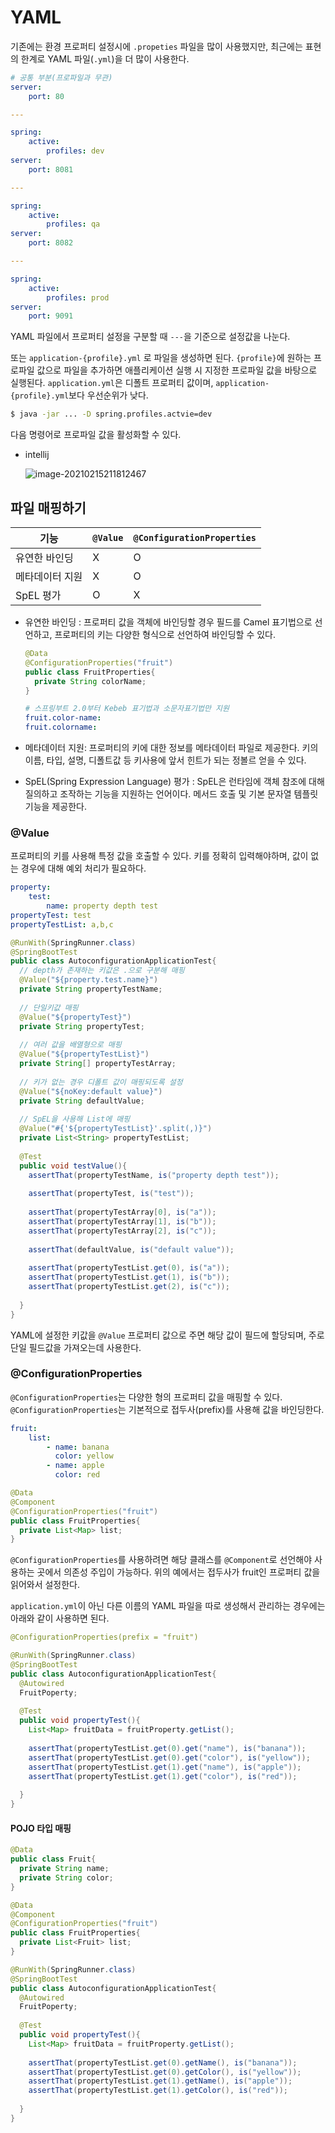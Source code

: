 # YAML

기존에는 환경 프로퍼티 설정시에 `.propeties` 파일을 많이 사용했지만, 최근에는 표현의 한계로 YAML 파일(`.yml`)을 더 많이 사용한다.

```yaml
# 공통 부분(프로파일과 무관)
server:
	port: 80

--- 

spring:
	active:
		profiles: dev
server:
	port: 8081

--- 

spring:
	active:
		profiles: qa
server:
	port: 8082

--- 

spring:
	active:
		profiles: prod
server:
	port: 9091
```

YAML 파일에서 프로퍼티 설정을 구분할 때 `---`을 기준으로 설정값을 나눈다.

또는 `application-{profile}.yml` 로 파일을 생성하면 된다. `{profile}`에 원하는 프로파일 값으로 파일을 추가하면 애플리케이션 실행 시 지정한 프로파일 값을 바탕으로 실행된다.
`application.yml`은 디폴트 프로퍼티 값이며, `application-{profile}.yml`보다 우선순위가 낮다.

```bash
$ java -jar ... -D spring.profiles.actvie=dev
```
다음 명령어로 프로파일 값을 활성화할 수 있다.

- intellij

  ![image-20210215211812467](./assets/image-20210215211812467.png)



## 파일 매핑하기

| 기능            | `@Value` | `@ConfigurationProperties` |
| --------------- | -------- | -------------------------- |
| 유연한 바인딩   | X        | O                          |
| 메타데이터 지원 | X        | O                          |
| SpEL 평가       | O        | X                          |

- 유연한 바인딩 : 프로퍼티 값을 객체에 바인딩할 경우 필드를 Camel 표기법으로 선언하고, 프로퍼티의 키는 다양한 형식으로 선언하여 바인딩할 수 있다.

  ```java
  @Data
  @ConfigurationProperties("fruit")
  public class FruitProperties{
    private String colorName;
  }
  ```

  ```yaml
  # 스프링부트 2.0부터 Kebeb 표기법과 소문자표기법만 지원
  fruit.color-name:
  fruit.colorname:
  ```

- 메타데이터 지원: 프로퍼티의 키에 대한 정보를 메타데이터 파일로 제공한다. 키의 이름, 타입, 설명, 디폴트값 등 키사용에 앞서 힌트가 되는 정볼르 얻을 수 있다.

- SpEL(Spring Expression Language) 평가 : SpEL은 런타임에 객체 참조에 대해 질의하고 조작하는 기능을 지원하는 언어이다. 메서드 호출 및 기본 문자열 템플릿 기능을 제공한다.

### @Value

프로퍼티의 키를 사용해 특정 값을 호출할 수 있다. 키를 정확히 입력해야하며, 값이 없는 경우에 대해 예외 처리가 필요하다.

```yaml
property:
	test:
		name: property depth test
propertyTest: test
propertyTestList: a,b,c
```

```java
@RunWith(SpringRunner.class)
@SpringBootTest
public class AutoconfigurationApplicationTest{
  // depth가 존재하는 키값은 .으로 구분해 매핑
  @Value("${property.test.name}")
  private String propertyTestName;
  
  // 단일키값 매핑
  @Value("${propertyTest}")
  private String propertyTest;
  
  // 여러 값을 배열형으로 매핑
  @Value("${propertyTestList}")
  private String[] propertyTestArray;
  
  // 키가 없는 경우 디폴트 값이 매핑되도록 설정
  @Value("${noKey:default value}")
  private String defaultValue;
  
  // SpEL을 사용해 List에 매핑
  @Value("#{'${propertyTestList}'.split(,)}")
  private List<String> propertyTestList;
  
  @Test
  public void testValue(){
    assertThat(propertyTestName, is("property depth test"));
    
    assertThat(propertyTest, is("test"));
    
    assertThat(propertyTestArray[0], is("a"));
    assertThat(propertyTestArray[1], is("b"));
    assertThat(propertyTestArray[2], is("c"));
    
    assertThat(defaultValue, is("default value"));
    
    assertThat(propertyTestList.get(0), is("a"));
    assertThat(propertyTestList.get(1), is("b"));
    assertThat(propertyTestList.get(2), is("c"));
    
  }
}
```

YAML에 설정한 키값을 `@Value` 프로퍼티 값으로 주면 해당 값이 필드에 할당되며, 주로 단일 필드값을 가져오는데 사용한다.



### @ConfigurationProperties

`@ConfigurationProperties`는 다양한 형의 프로퍼티 값을 매핑할 수 있다. `@ConfigurationProperties`는 기본적으로 접두사(prefix)를 사용해 값을 바인딩한다.

```yaml
fruit:
	list:
		- name: banana
		  color: yellow
		- name: apple
		  color: red
```

```java
@Data
@Component
@ConfigurationProperties("fruit")
public class FruitProperties{
  private List<Map> list;
}
```

`@ConfigurationProperties`를 사용하려면 해당 클래스를 `@Component`로 선언해야 사용하는 곳에서 의존성 주입이 가능하다. 위의 예에서는 접두사가 fruit인 프로퍼티 값을 읽어와서 설정한다.

`application.yml`이 아닌 다른 이름의 YAML 파일을 따로 생성해서 관리하는 경우에는 아래와 같이 사용하면 된다.

```yaml
@ConfigurationProperties(prefix = "fruit")
```

```java
@RunWith(SpringRunner.class)
@SpringBootTest
public class AutoconfigurationApplicationTest{
  @Autowired
  FruitPoperty;
  
  @Test
  public void propertyTest(){
    List<Map> fruitData = fruitProperty.getList();
    
    assertThat(propertyTestList.get(0).get("name"), is("banana"));
    assertThat(propertyTestList.get(0).get("color"), is("yellow"));
    assertThat(propertyTestList.get(1).get("name"), is("apple"));
    assertThat(propertyTestList.get(1).get("color"), is("red"));
    
  }
}
```

#### POJO 타입 매핑

```java
@Data
public class Fruit{
  private String name;
  private String color;
}
```

```java
@Data
@Component
@ConfigurationProperties("fruit")
public class FruitProperties{
  private List<Fruit> list;
}
```

```java
@RunWith(SpringRunner.class)
@SpringBootTest
public class AutoconfigurationApplicationTest{
  @Autowired
  FruitPoperty;
  
  @Test
  public void propertyTest(){
    List<Map> fruitData = fruitProperty.getList();
    
    assertThat(propertyTestList.get(0).getName(), is("banana"));
    assertThat(propertyTestList.get(0).getColor(), is("yellow"));
    assertThat(propertyTestList.get(1).getName(), is("apple"));
    assertThat(propertyTestList.get(1).getColor(), is("red"));
    
  }
}
```
